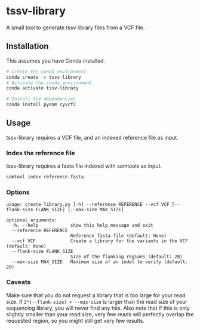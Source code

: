 # tssv-library
A small tool to generate tssv library files from a VCF file.

## Installation
This assumes you have Conda installed.

```bash
# Create the conda environment
conda create -n tssv-library
# Activate the conda environment
conda activate tssv-library

# Install the dependencies
conda install pysam cyvcf2
```

## Usage
tssv-library requires a VCF file, and an indexed reference file as input.

### Index the reference file
tssv-library requires a fasta file indexed with samtools as input.
```bash
samtool index reference.fasta
```

### Options
```
usage: create-library.py [-h] --reference REFERENCE --vcf VCF [--flank-size FLANK_SIZE] [--max-size MAX_SIZE]

optional arguments:
  -h, --help            show this help message and exit
  --reference REFERENCE
                        Reference fasta file (default: None)
  --vcf VCF             Create a library for the variants in the VCF (default: None)
  --flank-size FLANK_SIZE
                        Size of the flanking regions (default: 20)
  --max-size MAX_SIZE   Maximum size of an indel to verify (default: 20)
```

### Caveats
Make sure that you do not request a library that is too large for your read
size. If `2*(--flank-size) + --max-size` is larger than the read size of your
sequencing library, you will never find any hits. Also note that if this is
only slightly smaller than your read size, very few reads will perfectly
overlap the requested region, so you might still get very few results.
